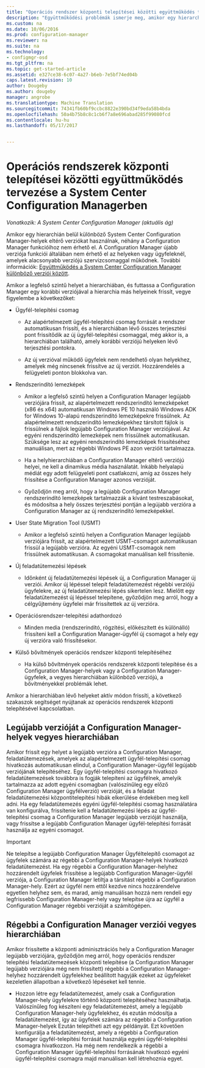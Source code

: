 ```yaml
---
title: "Operációs rendszer központi telepítései közötti együttműködés tervezése |} Microsoft Docs"
description: "Együttműködési problémák ismerje meg, amikor egy hierarchián belül különböző System Center Configuration Manager-helyek eltérő verziókat használnak."
ms.custom: na
ms.date: 10/06/2016
ms.prod: configuration-manager
ms.reviewer: na
ms.suite: na
ms.technology:
- configmgr-osd
ms.tgt_pltfrm: na
ms.topic: get-started-article
ms.assetid: e327ce38-6c07-4a27-b6eb-7e5bf74ed04b
caps.latest.revision: 10
author: Dougeby
ms.author: dougeby
manager: angrobe
ms.translationtype: Machine Translation
ms.sourcegitcommit: 74341fb60bf9ccbc8822e390bd34f9eda58b4bda
ms.openlocfilehash: 50a4b75b8c8c1cb6f7a8e696abad285f99080fcd
ms.contentlocale: hu-hu
ms.lasthandoff: 05/17/2017


---
```

# <a name="planning-for-operating-system-deployment-interoperability-in-system-center-configuration-manager"></a>Operációs rendszerek központi telepítései közötti együttműködés tervezése a System Center Configuration Managerben

*Vonatkozik: A System Center Configuration Manager (aktuális ág)*

Amikor egy hierarchián belül különböző System Center Configuration Manager-helyek eltérő verziókat használnak, néhány a Configuration Manager funkcióihoz nem érhető el. A Configuration Manager újabb verziója funkciói általában nem érhető el az helyeken vagy ügyfeleknél, amelyek alacsonyabb verziójú szervizcsomaggal működnek. További információk: [Együttműködés a System Center Configuration Manager különböző verziói között](../../core/plan-design/hierarchy/interoperability-between-different-versions.md).  

 Amikor a legfelső szintű helyet a hierarchiában, és futtassa a Configuration Manager egy korábbi verziójával a hierarchia más helyeinek frissít, vegye figyelembe a következőket:  

-   Ügyfél-telepítési csomag  

    -   Az alapértelmezett ügyfél-telepítési csomag forrását a rendszer automatikusan frissíti, és a hierarchiában lévő összes terjesztési pont frissítődik az új ügyfél-telepítési csomaggal, még akkor is, a hierarchiában található, amely korábbi verziójú helyeken lévő terjesztési pontokra.  

    -   Az új verzióval működő ügyfelek nem rendelhető olyan helyekhez, amelyek még nincsenek frissítve az új verziót. Hozzárendelés a felügyeleti ponton blokkolva van.  

-   Rendszerindító lemezképek  

    -   Amikor a legfelső szintű helyen a Configuration Manager legújabb verziójára frissít, az alapértelmezett rendszerindító lemezképeket (x86 és x64) automatikusan Windows PE 10 használó Windows ADK for Windows 10-alapú rendszerindító lemezképekre frissülnek. Az alapértelmezett rendszerindító lemezképekhez társított fájlok is frissülnek a fájlok legújabb Configuration Manager verziójával. Az egyéni rendszerindító lemezképek nem frissülnek automatikusan. Szüksége lesz az egyéni rendszerindító lemezképek frissítéséhez manuálisan, mert az régebbi Windows PE azon verzióit tartalmazza.  

    -   Ha a helyhierarchiában a Configuration Manager eltérő verziójú helyei, ne kell a dinamikus média használatát. Inkább helyalapú médiát egy adott felügyeleti pont csatlakozni, amíg az összes hely frissítése a Configuration Manager azonos verzióját.  

    -   Győződjön meg arról, hogy a legújabb Configuration Manager rendszerindító lemezképek tartalmazzák a kívánt testreszabásokat, és módosítsa a hely összes terjesztési pontján a legújabb verzióra a Configuration Manager az új rendszerindító lemezképekkel.  

-   User State Migration Tool (USMT)  

    -   Amikor a legfelső szintű helyen a Configuration Manager legújabb verziójára frissít, az alapértelmezett USMT-csomagot automatikusan frissül a legújabb verzióra. Az egyéni USMT-csomagok nem frissülnek automatikusan. A csomagokat manuálisan kell frissítenie.  

-   Új feladatütemezési lépések  

    -   Időnként új feladatütemezési lépések új, a Configuration Manager új verziói. Amikor új lépéssel telepít feladatütemezést régebbi verziójú ügyfelekre, az új feladatütemezési lépés sikertelen lesz. Mielőtt egy feladatütemezést új lépéssel telepítene, győződjön meg arról, hogy a célgyűjtemény ügyfelei már frissítettek az új verzióra.  

-   Operációsrendszer-telepítési adathordozó  

    -   Minden media (rendszerindító, rögzítési, előkészített és különálló) frissíteni kell a Configuration Manager-ügyfél új csomagot a hely egy új verzióra való frissítésekor.  

-   Külső bővítmények operációs rendszer központi telepítéséhez  

    -   Ha külső bővítmények operációs rendszerek központi telepítése és a Configuration Manager-helyek vagy a Configuration Manager-ügyfelek, a vegyes hierarchiában különböző verziójú, a bővítményekkel problémák lehet.  

 Amikor a hierarchiában lévő helyeket aktív módon frissíti, a következő szakaszok segítséget nyújtanak az operációs rendszerek központi telepítésével kapcsolatban.  

## <a name="latest-version-of-configuration-manager-sites-in-a-mixed-hierarchy"></a>Legújabb verzióját a Configuration Manager-helyek vegyes hierarchiában  
 Amikor frissít egy helyet a legújabb verzióra a Configuration Manager, feladatütemezések, amelyek az alapértelmezett ügyfél-telepítési csomag hivatkozás automatikusan elindul, a Configuration Manager-ügyfél legújabb verziójának telepítéséhez. Egy ügyfél-telepítési csomagra hivatkozó feladatütemezések továbbra is fogják telepíteni az ügyfélnek, amelyik tartalmazza az adott egyéni csomagban (valószínűleg egy előző Configuration Manager ügyfélverzió) verzióját, és a feladat feladatütemezési központitelepítési hibák elkerülése érdekében meg kell adni. Ha egy feladatütemezés egyéni ügyfél-telepítési csomag használatára van konfigurálva, frissítenie kell a feladatütemezési lépés az ügyfél-telepítési csomag a Configuration Manager legújabb verzióját használja, vagy frissítse a legújabb Configuration Manager ügyfél-telepítési forrását használja az egyéni csomagot.  

> [!IMPORTANT]  
>  Ne telepítse a legújabb Configuration Manager Ügyféltelepítő csomagot az ügyfelek számára az régebbi a Configuration Manager-helyek hivatkozó feladatütemezést. Ha egy régebbi a Configuration Manager-helyhez hozzárendelt ügyfelek frissítése a legújabb Configuration Manager-ügyfél verziója, a Configuration Manager letiltja a társítást régebbi a Configuration Manager-hely. Ezért az ügyfél nem ettől kezdve nincs hozzárendelve egyetlen helyhez sem, és marad, amíg manuálisan hozzá nem rendeli egy legfrissebb Configuration Manager-hely vagy telepítse újra az ügyfél a Configuration Manager régebbi verzióját a számítógépen.  

## <a name="older-versions-of-configuration-manager-in-a-mixed-hierarchy"></a>Régebbi a Configuration Manager verziói vegyes hierarchiában  
 Amikor frissítette a központi adminisztrációs hely a Configuration Manager legújabb verziójára, győződjön meg arról, hogy operációs rendszer telepítési feladatütemezések központi telepítése (a Configuration Manager legújabb verziójára még nem frissített) régebbi a Configuration Manager-helyhez hozzárendelt ügyfelekhez beállított hagyják ezeket az ügyfeleket kezeletlen állapotban a következő lépéseket kell tennie.  

-   Hozzon létre egy feladatütemezést, amely csak a Configuration Manager-hely ügyfelekre történő központi telepítéséhez használhatja. Valószínűleg fog készíteni egy feladatütemezést, amely a legújabb Configuration Manager-hely ügyfelekhez, és ezután módosítja a feladatütemezést, így az ügyfelek számára az régebbi a Configuration Manager-helyek Ezután telepítheti azt egy példányát. Ezt követően konfigurálja a feladatütemezést, amely a régebbi a Configuration Manager ügyfél-telepítési forrását használja egyéni ügyfél-telepítési csomagra hivatkozzon. Ha még nem rendelkezik a régebbi a Configuration Manager ügyfél-telepítési forrásának hivatkozó egyéni ügyfél-telepítési csomagra majd manuálisan kell létrehoznia egyet.  

